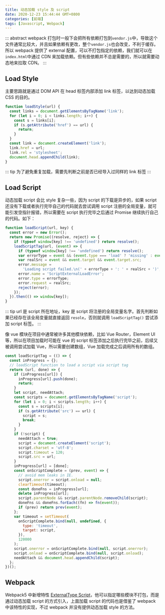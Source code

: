 ```yaml
---
title: 动态加载 style 及 script
date: 2020-12-23 15:44:44 GMT+0800
categories: [前端]
tags: [Javascript, Webpack]
---
```


::: abstract
webpack 打包时一般下会把所有依赖打包到`vendor.js`中，导致这个文件通常比较大，并且如果依赖有更改，整个`vendor.js`也会改变，不利于缓存。所以 webpack 提供了 external 配置，可以不打包指定的依赖，我们就可以在`index.html`中通过 CDN 来加载依赖。但有些依赖并不总是需要的，所以就需要动态地来拉取 CDN。
:::

<!-- more -->

## Load Style

主要思路就是通过 DOM API 在 head 标签内部添加 link 标签，以达到动态加载 CSS 的目的。

```js
function loadStyle(url) {
  const links = document.getElementsByTagName('link');
  for (let i = 0; i < links.length; i++) {
    const s = links[i];
    if (s.getAttribute('href') == url) {
      return;
    }
  }
  const link = document.createElement('link');
  link.href = url;
  link.rel = 'stylesheet';
  document.head.appendChild(link);
}
```

::: tip
为了避免重复加载，需要先判断之前是否已经导入过同样的 link 标签
:::

## Load Script

动态加载 script 会比 style 复杂一些，因为 script 的下载是异步的，如果 script 还没有下载或者执行完毕自己的代码就去尝试调用 script 注册的全局变量，就可能引发空指针报错，所以需要在 script 执行完毕之后通过 Promise 继续执行自己的代码。如下：

```js
function loadScript(url, key) {
  const error = new Error();
  return new Promise((resolve, reject) => {
    if (typeof window[key] !== 'undefined') return resolve();
    loadScriptTag(url, (event) => {
      if (typeof window[key] !== 'undefined') return resolve();
      var errorType = event && (event.type === 'load' ? 'missing' : event.type);
      var realSrc = event && event.target && event.target.src;
      error.message =
        'Loading script failed.\n(' + errorType + ': ' + realSrc + ')';
      error.name = 'ScriptExternalLoadError';
      error.type = errorType;
      error.request = realSrc;
      reject(error);
    });
  }).then(() => window[key]);
}
```

::: tip
url 是 script 所在地址，key 是 script 将注册的全局变量名字。首先判断如果已经存在该全局变量就直接返回 `resole`，否则就调用 `loadScriptTag()` 尝试添加 script 标签。
:::

像 vue 模块在项目中通常被许多其他模块依赖，比如 Vue Router，Element UI 等，所以在项目加载时可能在 vue 的 script 标签添加之后执行完毕之前，后续又被调用尝试加载 Vue，所以需要创建数组，Vue 加载完成之后调用所有的数组。

```js
const loadScriptTag = (() => {
  const inProgress = {};
  // loadScript function to load a script via script tag
  return (url, done) => {
    if (inProgress[url]) {
      inProgress[url].push(done);
      return;
    }
    let script, needAttach;
    const scripts = document.getElementsByTagName('script');
    for (let i = 0; i < scripts.length; i++) {
      const s = scripts[i];
      if (s.getAttribute('src') == url) {
        script = s;
        break;
      }
    }
    if (!script) {
      needAttach = true;
      script = document.createElement('script');
      script.charset = 'utf-8';
      script.timeout = 120;
      script.src = url;
    }
    inProgress[url] = [done];
    const onScriptComplete = (prev, event) => {
      // avoid mem leaks in IE.
      script.onerror = script.onload = null;
      clearTimeout(timeout);
      const doneFns = inProgress[url];
      delete inProgress[url];
      script.parentNode && script.parentNode.removeChild(script);
      doneFns && doneFns.forEach((fn) => fn(event));
      if (prev) return prev(event);
    };
    var timeout = setTimeout(
      onScriptComplete.bind(null, undefined, {
        type: 'timeout',
        target: script,
      }),
      120000
    );
    script.onerror = onScriptComplete.bind(null, script.onerror);
    script.onload = onScriptComplete.bind(null, script.onload);
    needAttach && document.head.appendChild(script);
  };
})();
```

## Webpack

Webpack5 中新增特性 [ExternalType Script](https://webpack.js.org/configuration/externals/#script)，他可以指定哪些模块不打包，而是通过动态加载 script 的方式引入，上面加载 script 的代码也是借鉴了 webpack 中该特性的实现，不过 webpack 并没有提供动态加载 style 的方法。
